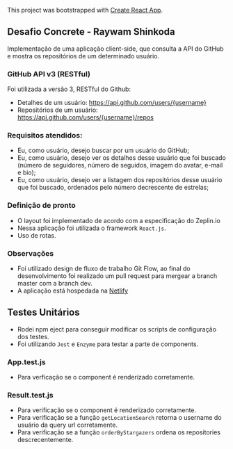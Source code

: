 This project was bootstrapped with [Create React App](https://github.com/facebook/create-react-app).

## Desafio Concrete - Raywam Shinkoda

Implementação de uma aplicação client-side, que consulta a API do GitHub e mostra os repositórios de um determinado usuário.

### GitHub API v3 (RESTful)

Foi utilizada a versão 3, RESTful do Github:

* Detalhes de um usuário: https://api.github.com/users/{username}
* Repositórios de um usuário: https://api.github.com/users/{username}/repos

### Requisitos atendidos:

* Eu, como usuário, desejo buscar por um usuário do GitHub;
* Eu, como usuário, desejo ver os detalhes desse usuário que foi buscado (número de seguidores, número de seguidos, imagem do avatar, e-mail e bio);
* Eu, como usuário, desejo ver a listagem dos repositórios desse usuário que foi buscado, ordenados pelo número decrescente de estrelas;

### Definição de pronto

* O layout foi implementado de acordo com a especificação do Zeplin.io
* Nessa aplicação foi utilizada o framework `React.js`.
* Uso de rotas.

### Observações

* Foi utilizado design de fluxo de trabalho Git Flow, ao final do desenvolvimento foi realizado um pull request para mergear a branch master com a branch dev.
* A aplicação está hospedada na [Netlify](https://distracted-haibt-cbf0c6.netlify.app/)

## Testes Unitários

* Rodei npm eject para conseguir modificar os scripts de configuração dos testes.
* Foi utilizando `Jest` e `Enzyme` para testar a parte de components.

### App.test.js

* Para verficação se o component é renderizado corretamente.

### Result.test.js

* Para verificação se o component é renderizado corretamente.
* Para verificação se a função `getLocationSearch` retorna o username do usuário da query url corretamente.
* Para verificação se a função `orderByStargazers` ordena os repositories descrecentemente.
